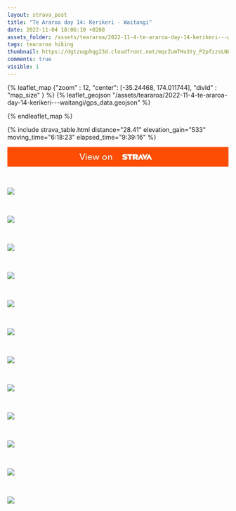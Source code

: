 ```yaml
---
layout: strava_post
title: "Te Araroa day 14: Kerikeri - Waitangi"
date: 2022-11-04 18:06:10 +0200
assets_folder: /assets/teararoa/2022-11-4-te-araroa-day-14-kerikeri---waitangi
tags: teararoa hiking
thumbnail: https://dgtzuqphqg23d.cloudfront.net/mqcZumTHu3ty_P2pfzzsLNLUp8HTJOMSyxCUtuVmMlQ-1024x768.jpg
comments: true
visible: 1
---
```



{% leaflet_map {"zoom" : 12,
                  "center": [-35.24468, 174.011744],
                 "divId" : "map_size" } %}
    {% leaflet_geojson "/assets/teararoa/2022-11-4-te-araroa-day-14-kerikeri---waitangi/gps_data.geojson" %}

{% endleaflet_map %}





{% include strava_table.html distance="28.41" elevation_gain="533" moving_time="6:18:23" elapsed_time="9:39:16" %}

[![](/assets/strava.jpg)](https://www.strava.com/activities/8069765765)


<br />

![](https://dgtzuqphqg23d.cloudfront.net/mqcZumTHu3ty_P2pfzzsLNLUp8HTJOMSyxCUtuVmMlQ-1024x768.jpg)


<br />

![](https://dgtzuqphqg23d.cloudfront.net/ACirEPdfCFnFlzdDhsdHXvrwtCOuCyz2hSLybOVENj8-768x1024.jpg)


<br />

![](https://dgtzuqphqg23d.cloudfront.net/Q-V0xB-P04HujguHWaOvgvZBxoFM-Ia8PVHwK88DsBs-1024x768.jpg)


<br />

![](https://dgtzuqphqg23d.cloudfront.net/LtdGvejiVxlIkQ-ZwGg0i2nSRY1upLX6Pc3SEmTOOFE-768x1024.jpg)


<br />

![](https://dgtzuqphqg23d.cloudfront.net/I9A5KdK_j55cQ9aUx52eQg4JWNF9aW779DP-DNCV2ZM-1024x768.jpg)


<br />

![](https://dgtzuqphqg23d.cloudfront.net/FLixrZm9FBRTOzJ1iCk2NJiDKdfEU1aBcB2cMh9q9Ok-1024x768.jpg)


<br />

![](https://dgtzuqphqg23d.cloudfront.net/YjO30PasHPDxzqIJTxicJXK7JrJ1jRJbPUqB2xNWrL0-1024x768.jpg)


<br />

![](https://dgtzuqphqg23d.cloudfront.net/zkoF5SEhLSVp9-yhmAWY4_kVFvdPJcemLhs_mFDL-NI-1024x768.jpg)


<br />

![](https://dgtzuqphqg23d.cloudfront.net/W_l4v5IRX5TegLkKBpj7ly1TRROmp8u_NZYoup4txVk-1024x768.jpg)


<br />

![](https://dgtzuqphqg23d.cloudfront.net/7ZZg-wzadpnoBFjcgt19wOquAzx6C54wyrje78DWY0A-1024x768.jpg)


<br />

![](https://dgtzuqphqg23d.cloudfront.net/biBRZopcpv6TVUq8GTyQSBg0u0ehjjY2XqJKQVhEtP8-1024x768.jpg)


<br />

![](https://dgtzuqphqg23d.cloudfront.net/Abd8BkzJO05DDn67dGUXBQelPat-bXxFNH6dx7v9ZAY-1024x768.jpg)
